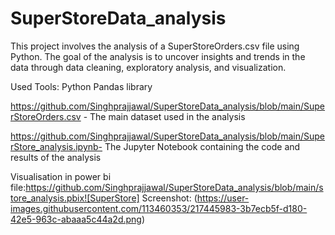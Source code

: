 # SuperStoreData_analysis
This project involves the analysis of a SuperStoreOrders.csv file using Python. The goal of the analysis is to uncover insights and trends in the data through data cleaning, exploratory analysis, and visualization.

Used Tools:
Python 
Pandas library

https://github.com/Singhprajjawal/SuperStoreData_analysis/blob/main/SuperStoreOrders.csv - The main dataset used in the analysis

https://github.com/Singhprajjawal/SuperStoreData_analysis/blob/main/SuperStore_analysis.ipynb- The Jupyter Notebook containing the code and results of the analysis

Visualisation in power bi 
file:https://github.com/Singhprajjawal/SuperStoreData_analysis/blob/main/store_analysis.pbix![SuperStore]
Screenshot:
(https://user-images.githubusercontent.com/113460353/217445983-3b7ecb5f-d180-42e5-963c-abaaa5c44a2d.png)

